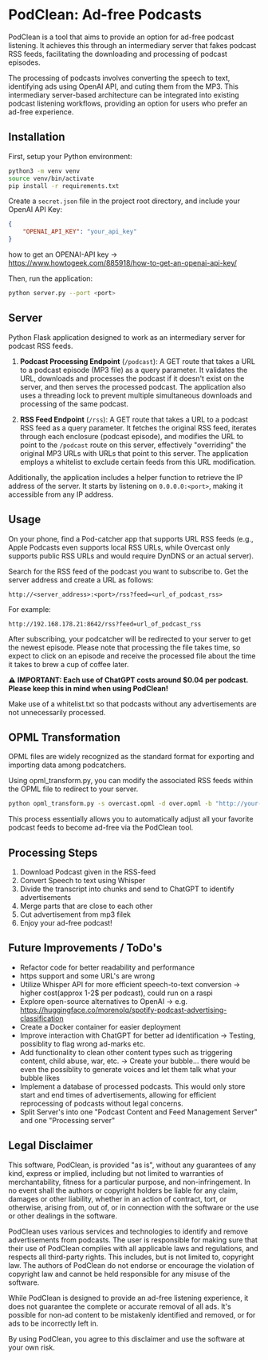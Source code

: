 # PodClean: Ad-free Podcasts

PodClean is a tool that aims to provide an option for ad-free podcast listening. It achieves this through an intermediary server that fakes podcast RSS feeds, facilitating the downloading and processing of podcast episodes.

The processing of podcasts involves converting the speech to text, identifying ads using OpenAI API, and cuting them from the MP3. This intermediary server-based architecture can be integrated into existing podcast listening workflows, providing an option for users who prefer an ad-free experience.
## Installation

First, setup your Python environment:

```bash
python3 -m venv venv
source venv/bin/activate
pip install -r requirements.txt
```

Create a `secret.json` file in the project root directory, and include your OpenAI API Key:

```json
{
    "OPENAI_API_KEY": "your_api_key"
}
```
how to get an OPENAI-API key -> https://www.howtogeek.com/885918/how-to-get-an-openai-api-key/

Then, run the application:

```bash
python server.py --port <port>  
```
## Server

Python Flask application designed to work as an intermediary server for podcast RSS feeds. 

1. __Podcast Processing Endpoint__ (`/podcast`): A GET route that takes a URL to a podcast episode (MP3 file) as a query parameter. It validates the URL, downloads and processes the podcast if it doesn't exist on the server, and then serves the processed podcast. The application also uses a threading lock to prevent multiple simultaneous downloads and processing of the same podcast.

2. __RSS Feed Endpoint__ (`/rss`): A GET route that takes a URL to a podcast RSS feed as a query parameter. It fetches the original RSS feed, iterates through each enclosure (podcast episode), and modifies the URL to point to the `/podcast` route on this server, effectively "overriding" the original MP3 URLs with URLs that point to this server. The application employs a whitelist to exclude certain feeds from this URL modification.

Additionally, the application includes a helper function to retrieve the IP address of the server. It starts by listening on `0.0.0.0:<port>`, making it accessible from any IP address.

## Usage

On your phone, find a Pod-catcher app that supports URL RSS feeds (e.g., Apple Podcasts even supports local RSS URLs, while Overcast only supports public RSS URLs and would require DynDNS or an actual server).

Search for the RSS feed of the podcast you want to subscribe to. Get the server address and create a URL as follows:

```
http://<server_address>:<port>/rss?feed=<url_of_podcast_rss>
```

For example:

```
http://192.168.178.21:8642/rss?feed=url_of_podcast_rss
```

After subscribing, your podcatcher will be redirected to your server to get the newest episode. Please note that processing the file takes time, so expect to click on an episode and receive the processed file about the time it takes to brew a cup of coffee later. 

:warning: **IMPORTANT: Each use of ChatGPT costs around $0.04 per podcast. Please keep this in mind when using PodClean!**

Make use of a whitelist.txt so that podcasts without any advertisements are not unnecessarily processed.

## OPML Transformation  
OPML files are widely recognized as the standard format for exporting and importing data among podcatchers.

Using opml_transform.py, you can modify the associated RSS feeds within the OPML file to redirect to your server.

```bash
python opml_transform.py -s overcast.opml -d over.opml -b "http://your-server-adress:<port>/rss?feed=" --w whitelist.txt

```
This process essentially allows you to automatically adjust all your favorite podcast feeds to become ad-free via the PodClean tool.

## Processing Steps

1. Download Podcast given in the RSS-feed
2. Convert Speech to text using Whisper
3. Divide the transcript into chunks and send to ChatGPT to identify advertisements
4. Merge parts that are close to each other
5. Cut advertisement from mp3 filek
6. Enjoy your ad-free podcast!

## Future Improvements / ToDo's

- Refactor code for better readability and performance
- https support and some URL's are wrong
- Utilize Whisper API for more efficient speech-to-text conversion -> higher cost(approx 1-2$ per podcast), could run on a raspi
- Explore open-source alternatives to OpenAI -> e.g. https://huggingface.co/morenolq/spotify-podcast-advertising-classification
- Create a Docker container for easier deployment
- Improve interaction with ChatGPT for better ad identification -> Testing, possiblity to flag wrong ad-marks etc.
- Add functionality to clean other content types such as triggering content, child abuse, war, etc.  -> Create your bubble... there would be even the possiblity to generate voices and let them talk what your bubble likes
- Implement a database of processed podcasts. This would only store start and end times of advertisements, allowing for efficient reprocessing of podcasts without legal concerns.
- Split Server's into one "Podcast Content and Feed Management Server" and one "Processing server"

## Legal Disclaimer

This software, PodClean, is provided "as is", without any guarantees of any kind, express or implied, including but not limited to warranties of merchantability, fitness for a particular purpose, and non-infringement. In no event shall the authors or copyright holders be liable for any claim, damages or other liability, whether in an action of contract, tort, or otherwise, arising from, out of, or in connection with the software or the use or other dealings in the software.

PodClean uses various services and technologies to identify and remove advertisements from podcasts. The user is responsible for making sure that their use of PodClean complies with all applicable laws and regulations, and respects all third-party rights. This includes, but is not limited to, copyright law. The authors of PodClean do not endorse or encourage the violation of copyright law and cannot be held responsible for any misuse of the software.

While PodClean is designed to provide an ad-free listening experience, it does not guarantee the complete or accurate removal of all ads. It's possible for non-ad content to be mistakenly identified and removed, or for ads to be incorrectly left in.

By using PodClean, you agree to this disclaimer and use the software at your own risk.
